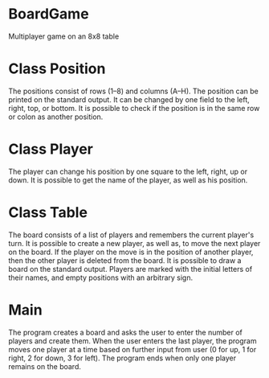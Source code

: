 # BoardGame
Multiplayer game on an 8x8 table

# Class Position

The positions consist of rows (1–8) and columns (A–H). The position can be printed on the standard output. It can be changed by one field to the left, right, top, or bottom. It is possible to check if the position is in the same row or colon as another position.

# Class Player

The player can change his position by one square to the left, right, up or down. It is possible to get the name of the player, as well as his position.

# Class Table

The board consists of a list of players and remembers the current player's turn. It is possible to create a new player, as well as, to move the next player on the board. If the player on the move is in the position of another player, then the other player is deleted from the board. It is possible to draw a board on the standard output. Players are marked with the initial letters of their names, and empty positions with an arbitrary sign.

# Main

The program creates a board and asks the user to enter the number of players and create them. When the user enters the last player, the program moves one player at a time based on further input from user (0 for up, 1 for right, 2 for down, 3 for left). The program ends when only one player remains on the board.
